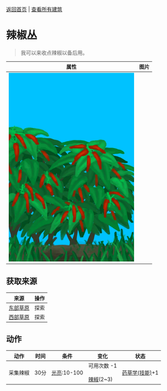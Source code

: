 [返回首页](index.md)   |  [查看所有建筑](building.md)
# 辣椒丛  
> 我可以来收点辣椒以备后用。  
  
  属性  |   图片   
 ----  |  ----:   
   |  ![](Sprite/ChiliPlant.png)   
  
## 获取来源  
来源  |  操作  
----  |  ----  
[东部草原](GrasslandsE.md)  |  探索  
[西部草原](GrasslandsW.md)  |  探索  
## 动作  
动作  |  时间  |  条件  |  变化  |  状态  
----  |  ----  |  ----  |  ----  |  ----  
采集辣椒  |  30分  |  [光亮](Light.md):10-100  |  可用次数  -1<br><br>[辣椒](Chilies.md)(2~3)  |  [药草学(技能)](Skill_Herbology.md)+1  
